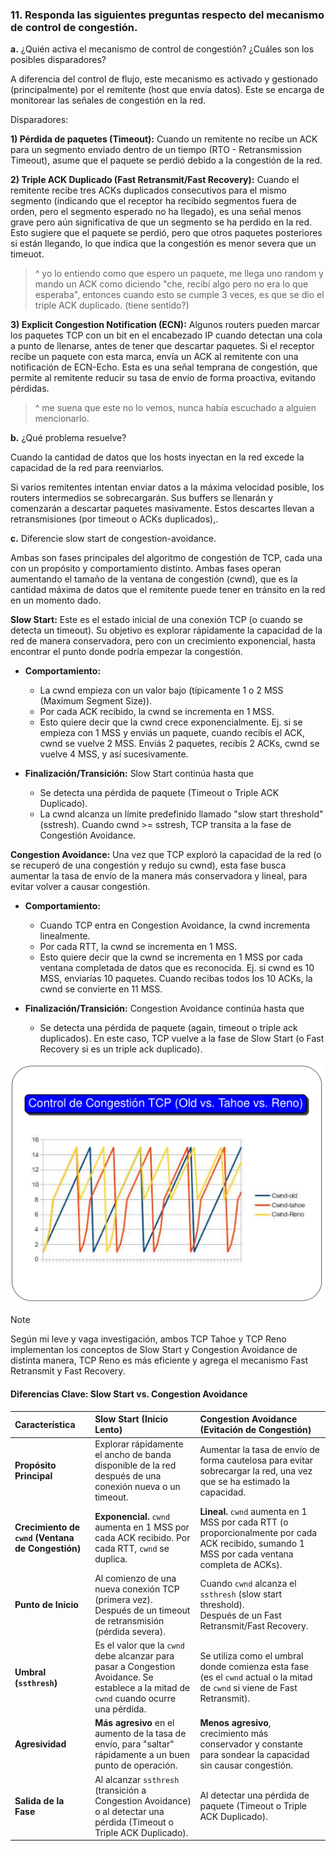 ### 11. Responda las siguientes preguntas respecto del mecanismo de control de congestión.

**a.** ¿Quién activa el mecanismo de control de congestión? ¿Cuáles son los posibles disparadores?

A diferencia del control de flujo, este mecanismo es activado y gestionado (principalmente) por el remitente (host que envía datos). Este se encarga de monitorear las señales de congestión en la red.

Disparadores:

**1) Pérdida de paquetes (Timeout):** Cuando un remitente no recibe un ACK para un segmento enviado dentro de un tiempo (RTO - Retransmission Timeout), asume que el paquete se perdió debido a la congestión de la red.

**2) Triple ACK Duplicado (Fast Retransmit/Fast Recovery):** Cuando el remitente recibe tres ACKs duplicados consecutivos para el mismo segmento (indicando que el receptor ha recibido segmentos fuera de orden, pero el segmento esperado no ha llegado), es una señal menos grave pero aún significativa de que un segmento se ha perdido en la red. Esto sugiere que el paquete se perdió, pero que otros paquetes posteriores si están llegando, lo que indica que la congestión es menor severa que un timeuot.

>^ yo lo entiendo como que espero un paquete, me llega uno random y mando un ACK como diciendo "che, recibí algo pero no era lo que esperaba", entonces cuando esto se cumple 3 veces, es que se dio el triple ACK duplicado. (tiene sentido?)

**3) Explicit Congestion Notification (ECN):** Algunos routers pueden marcar los paquetes TCP con un bit en el encabezado IP cuando detectan una cola a punto de llenarse, antes de tener que descartar paquetes. Si el receptor recibe un paquete con esta marca, envía un ACK al remitente con una notificación de ECN-Echo. Esta es una señal temprana de congestión, que permite al remitente reducir su tasa de envío de forma proactiva, evitando pérdidas.

>^ me suena que este no lo vemos, nunca había escuchado a alguien mencionarlo.

**b.** ¿Qué problema resuelve?

Cuando la cantidad de datos que los hosts inyectan en la red excede la capacidad de la red para reenviarlos.

Si varios remitentes intentan enviar datos a la máxima velocidad posible, los routers intermedios se sobrecargarán. Sus buffers se llenarán y comenzarán a descartar paquetes masivamente. Estos descartes llevan a retransmisiones (por timeout o ACKs duplicados),.

**c.** Diferencie slow start de congestion-avoidance.

Ambas son fases principales del algoritmo de congestión de TCP, cada una con un propósito y comportamiento distinto. Ambas fases operan aumentando el tamaño de la ventana de congestión (cwnd), que es la cantidad máxima de datos que el remitente puede tener en tránsito en la red en un momento dado.

**Slow Start:** Este es el estado inicial de una conexión TCP (o cuando se detecta un timeout). Su objetivo es explorar rápidamente la capacidad de la red de manera conservadora, pero con un crecimiento exponencial, hasta encontrar el punto donde podría empezar la congestión.

- **Comportamiento:**

    - La cwnd empieza con un valor bajo (típicamente 1 o 2 MSS (Maximum Segment Size)).
    - Por cada ACK recibido, la cwnd se incrementa en 1 MSS.
    - Esto quiere decir que la cwnd crece exponencialmente. Ej. si se empieza con 1 MSS y enviás un paquete, cuando recibís el ACK, cwnd se vuelve 2 MSS. Enviás 2 paquetes, recibís 2 ACKs, cwnd se vuelve 4 MSS, y así sucesivamente.

- **Finalización/Transición:** Slow Start continúa hasta que

    - Se detecta una pérdida de paquete (Timeout o Triple ACK Duplicado).
    - La cwnd alcanza un límite predefinido llamado "slow start threshold" (sstresh). Cuando cwnd >= sstresh, TCP transita a la fase de Congestión Avoidance.

**Congestion Avoidance:** Una vez que TCP exploró la capacidad de la red (o se recuperó de una congestión y redujo su cwnd), esta fase busca aumentar la tasa de envío de la manera más conservadora y lineal, para evitar volver a causar congestión.

- **Comportamiento:**

    - Cuando TCP entra en Congestion Avoidance, la cwnd incrementa linealmente.
    - Por cada RTT, la cwnd se incrementa en 1 MSS.
    - Esto quiere decir que la cwnd se incrementa en 1 MSS por cada ventana completada de datos que es reconocida. Ej. si cwnd es 10 MSS, enviarías 10 paquetes. Cuando recibas todos los 10 ACKs, la cwnd se convierte en 11 MSS.

- **Finalización/Transición:** Congestion Avoidance continúa hasta que

    - Se detecta una pérdida de paquete (again, timeout o triple ack duplicados). En este caso, TCP vuelve a la fase de Slow Start (o Fast Recovery si es un triple ack duplicado).

![alt text](image-2.png)

>[!note]
>Según mi leve y vaga investigación, ambos TCP Tahoe y TCP Reno implementan los conceptos de Slow Start y Congestion Avoidance de distinta manera, TCP Reno es más eficiente y agrega el mecanismo Fast Retransmit y Fast Recovery.

#### Diferencias Clave: Slow Start vs. Congestion Avoidance

| Característica        | Slow Start (Inicio Lento)                                | Congestion Avoidance (Evitación de Congestión)           |
| :-------------------- | :------------------------------------------------------- | :------------------------------------------------------- |
| **Propósito Principal** | Explorar rápidamente el ancho de banda disponible de la red después de una conexión nueva o un timeout. | Aumentar la tasa de envío de forma cautelosa para evitar sobrecargar la red, una vez que se ha estimado la capacidad. |
| **Crecimiento de `cwnd` (Ventana de Congestión)** | **Exponencial.** `cwnd` aumenta en 1 MSS por cada ACK recibido. Por cada RTT, `cwnd` se duplica. | **Lineal.** `cwnd` aumenta en 1 MSS por cada RTT (o proporcionalmente por cada ACK recibido, sumando 1 MSS por cada ventana completa de ACKs). |
| **Punto de Inicio** | Al comienzo de una nueva conexión TCP (primera vez).<br>Después de un timeout de retransmisión (pérdida severa). | Cuando `cwnd` alcanza el `ssthresh` (slow start threshold).<br>Después de un Fast Retransmit/Fast Recovery. |
| **Umbral (`ssthresh`)** | Es el valor que la `cwnd` debe alcanzar para pasar a Congestion Avoidance. Se establece a la mitad de `cwnd` cuando ocurre una pérdida. | Se utiliza como el umbral donde comienza esta fase (es el `cwnd` actual o la mitad de `cwnd` si viene de Fast Retransmit). |
| **Agresividad** | **Más agresivo** en el aumento de la tasa de envío, para "saltar" rápidamente a un buen punto de operación. | **Menos agresivo**, crecimiento más conservador y constante para sondear la capacidad sin causar congestión. |
| **Salida de la Fase** | Al alcanzar `ssthresh` (transición a Congestion Avoidance) o al detectar una pérdida (Timeout o Triple ACK Duplicado). | Al detectar una pérdida de paquete (Timeout o Triple ACK Duplicado). |